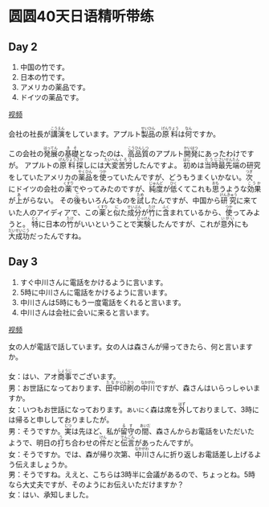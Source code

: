 # 圆圆40天日语精听带练

## Day 2
1. 中国の竹です。
2. 日本の竹です。
3. アメリカの薬品です。
4. ドイツの薬品です。

[视频](https://www.bilibili.com/video/BV1Xf421R7Pk?spm_id_from=333.788.videopod.sections&vd_source=d8126d6dfe278e5495affd8b80ff9dc3)

会社の社長が<ruby>講演<rt>こうえん</rt></ruby>をしています。アプルト<ruby>製品<rt>せいひん</rt></ruby>の<ruby>原料<rt>げんりょう</rt></ruby>は<ruby>何<rt>なん</rt></ruby>ですか。

この会社の<ruby>発展<rt>はってん</rt></ruby>の<ruby>基礎<rt>きそ</rt></ruby>となったのは、<ruby>高品質<rt>こうひんしつ</rt></ruby>のアプルト<ruby>開発<rt>かいはつ</rt></ruby>にあったわけですが。
アプルトの<ruby>原料<rt>げんりょう</rt></ruby><ruby>探<rt>さが</rt></ruby>しには<ruby>大変<rt>たいへん</rt></ruby><ruby>苦労<rt>くろう</rt></ruby>したんですよ。
<ruby>初<rt>はじ</rt></ruby>めは<ruby>当時<rt>とうじ</rt></ruby><ruby>最先端<rt>さいせんたん</rt></ruby>の研究をしていたアメリカの<ruby>薬品<rt>やくひん</rt></ruby>を<ruby>使<rt>つか</rt></ruby>っていたんですが、どうもうまくいかない。
<ruby>次<rt>つぎ</rt></ruby>にドイツの会社の<ruby>薬<rt>くすり</rt></ruby>でやってみたのですが、<ruby>純度<rt>じゅんど</rt></ruby>が<ruby>低<rt>ひく</rt></ruby>くてこれも<ruby>思<rt>おも</rt></ruby>うような<ruby>効果<rt>こうか</rt></ruby>が<ruby>上<rt>あ</rt></ruby>がらない。
その<ruby>後<rt>ご</rt></ruby>もいろんなものを<ruby>試<rt>ため</rt></ruby>したんですが、中国から<ruby>研究<rt>けんきゅう</rt></ruby>に来ていた人のアイディアで、この<ruby>薬<rt>くすり</rt></ruby>と<ruby>似<rt>に</rt></ruby>た<ruby>成分<rt>せいぶん</rt></ruby>が<ruby>竹<rt>たけ</rt></ruby>に<ruby>含<rt>ふく</rt></ruby>まれているから、<ruby>使<rt>つか</rt></ruby>ってみようと。
<ruby>特<rt>とく</rt></ruby>に日本の<ruby>竹<rt>たけ</rt></ruby>がいいということで<ruby>実験<rt>じっけん</rt></ruby>したんですが、これが<ruby>意外<rt>いがい</rt></ruby>にも<ruby>大成功<rt>だいせいこう</rt></ruby>だったんですね。

## Day 3
1. すぐ中川さんに電話をかけるように言います。
2. 5時に中川さんに電話をかけるように言います。
3. 中川さんは5時にもう一度電話をくれると言います。
4. 中川さんは会社に会いに来ると言います。

[视频](https://www.bilibili.com/video/BV1Ut421T7uG?spm_id_from=333.788.videopod.sections&vd_source=d8126d6dfe278e5495affd8b80ff9dc3)

女の人が電話で話しています。女の人は森さんが帰ってきたら、何と言いますか。

女：はい、アオ<ruby>商事<rt>しょうじ</rt></ruby>でございます。  
男：お世話になっております、<ruby>田中<rt>たなか</rt></ruby><ruby>印刷<rt>いんさつ</rt></ruby>の<ruby>中川<rt>なかがわ</rt></ruby>ですが、森さんはいらっしゃいますか。  
女：いつもお世話になっております。`あいにく`森は席を<ruby>外<rt>はず</rt></ruby>しておりまして、3時には帰ると申ししておりましたが。  
男：そうですか。<ruby>実<rt>じつ</rt></ruby>は先ほど、私が<ruby>留守<rt>るす</rt></ruby>の<ruby>間<rt>あいだ</rt></ruby>、森さんからお電話をいただいたようで、明日の<ruby>打<rt>う</rt></ruby>ち合わせの<ruby>件<rt>けん</rt></ruby>だと<ruby>伝言<rt>でんごん</rt></ruby>があったんですが。  
女：そうですか。では、森が帰り次第、<ruby>中川<rt>なかがわ</rt></ruby>さんに折り返しお電話差し上げるよう伝えましょうか。  
男：そうですね。ええと、こちらは3時半に会議があるので、ちょっとね。5時なら大丈夫ですが、そのようにお伝えいただけますか？  
女：はい、承知しました。
